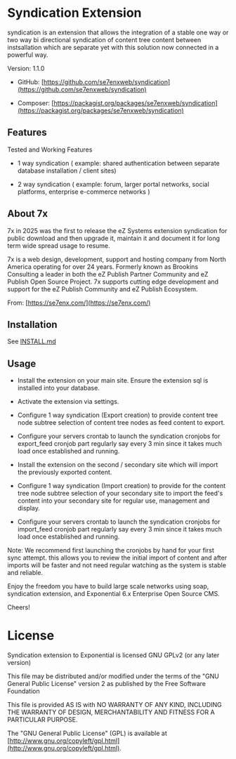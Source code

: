 # Syndication Extension

syndication is an extension that allows the integration of a stable one way or two way bi directional syndication of content tree content between instsallation which are separate yet with this solution now connected in a powerful way.

Version: 1.1.0

- GitHub: [https://github.com/se7enxweb/syndication](https://github.com/se7enxweb/syndication)

- Composer: [https://packagist.org/packages/se7enxweb/syndication](https://packagist.org/packages/se7enxweb/syndication)

## Features

Tested and Working Features

- 1 way syndication ( example: shared authentication between separate database installation / client sites)

- 2 way syndication ( example: forum, larger portal networks, social platforms, enterprise e-commerce networks )

## About 7x

7x in 2025 was the first to release the eZ Systems extension syndication for public download and then upgrade it, maintain it and document it for long term wide spread usage to resume. 

7x is a web design, development, support and hosting company from North America operating for over 24 years. Formerly known as Brookins Consulting a leader in both the eZ Publish Partner Community and eZ Publish Open Source Project. 7x supports cutting edge development and support for the eZ Publish Community and eZ Publish Ecosystem.

From: [https://se7enx.com/](https://se7enx.com/)

## Installation

See [INSTALL.md](INSTALL.md)

## Usage

- Install the extension on your main site. Ensure the extension sql is installed into your database.

- Activate the extension via settings.

- Configure 1 way syndication (Export creation) to provide content tree node subtree selection of content tree nodes as feed content to export.

- Configure your servers crontab to launch the syndication cronjobs for export_feed cronjob part regularly say every 3 min since it takes much load once established and running. 

- Install the extension on the second / secondary site which will import the previously exported content.

- Configure 1 way syndication (Import creation) to provide for the content tree node subtree selection of your secondary site to import the feed's content into your secondary site for regular use, management and display.

- Configure your servers crontab to launch the syndication cronjobs for import_feed cronjob part regularly say every 3 min since it takes much load once established and running. 

Note: We recommend first launching the cronjobs by hand for your first sync attempt. this allows you to review the initial import of content and after imports will be faster and not need regular watching as the system is stable and reliable.

Enjoy the freedom you have to build large scale networks using soap, syndication extension, and Exponential 6.x Enterprise Open Source CMS.

Cheers!

# License

Syndication extension to Exponential is licensed GNU GPLv2 (or any later version)

This file may be distributed and/or modified under the terms of the "GNU
General Public License" version 2 as published by the Free Software Foundation

This file is provided AS IS with NO WARRANTY OF ANY KIND, INCLUDING THE
WARRANTY OF DESIGN, MERCHANTABILITY AND FITNESS FOR A PARTICULAR PURPOSE.

The "GNU General Public License" (GPL) is available at
[http://www.gnu.org/copyleft/gpl.html](http://www.gnu.org/copyleft/gpl.html).
